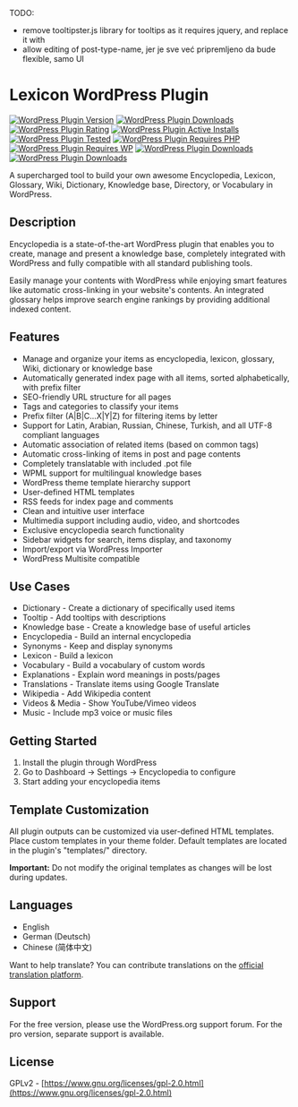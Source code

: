 ﻿TODO:
- remove tooltipster.js library for tooltips as it requires jquery, and replace it with 
- allow editing of post-type-name, jer je sve već pripremljeno da bude flexible, samo UI

# Lexicon WordPress Plugin

[![WordPress Plugin Version](https://img.shields.io/wordpress/plugin/v/lexicon-svko.svg)](https://wordpress.org/plugins/lexicon-svko/) [![WordPress Plugin Downloads](https://img.shields.io/wordpress/plugin/dt/lexicon-svko.svg)](https://wordpress.org/plugins/lexicon-svko/) [![WordPress Plugin Rating](https://img.shields.io/wordpress/plugin/r/lexicon-svko.svg)](https://wordpress.org/plugins/lexicon-svko/) [![WordPress Plugin Active Installs](https://img.shields.io/wordpress/plugin/installs/lexicon-svko.svg)](https://wordpress.org/plugins/lexicon-svko/) [![WordPress Plugin Tested](https://img.shields.io/wordpress/plugin/tested/lexicon-svko.svg)](https://wordpress.org/plugins/lexicon-svko/) [![WordPress Plugin Requires PHP](https://img.shields.io/wordpress/plugin/requirements/lexicon-svko.svg)](https://wordpress.org/plugins/lexicon-svko/) [![WordPress Plugin Requires WP](https://img.shields.io/wordpress/plugin/wp-version/lexicon-svko.svg)](https://wordpress.org/plugins/lexicon-svko/) [![WordPress Plugin Downloads](https://img.shields.io/wordpress/plugin/installs/lexicon-svko.svg)](https://wordpress.org/plugins/lexicon-svko/) [![WordPress Plugin Downloads](https://img.shields.io/wordpress/plugin/installs/lexicon-svko.svg)](https://wordpress.org/plugins/lexicon-svko/)

A supercharged tool to build your own awesome Encyclopedia, Lexicon, Glossary, Wiki, Dictionary, Knowledge base, Directory, or Vocabulary in WordPress.

## Description

Encyclopedia is a state-of-the-art WordPress plugin that enables you to create, manage and present a knowledge base, completely integrated with WordPress and fully compatible with all standard publishing tools.

Easily manage your contents with WordPress while enjoying smart features like automatic cross-linking in your website's contents. An integrated glossary helps improve search engine rankings by providing additional indexed content.

## Features

* Manage and organize your items as encyclopedia, lexicon, glossary, Wiki, dictionary or knowledge base
* Automatically generated index page with all items, sorted alphabetically, with prefix filter
* SEO-friendly URL structure for all pages
* Tags and categories to classify your items
* Prefix filter (A|B|C...X|Y|Z) for filtering items by letter
* Support for Latin, Arabian, Russian, Chinese, Turkish, and all UTF-8 compliant languages
* Automatic association of related items (based on common tags)
* Automatic cross-linking of items in post and page contents
* Completely translatable with included .pot file
* WPML support for multilingual knowledge bases
* WordPress theme template hierarchy support
* User-defined HTML templates
* RSS feeds for index page and comments
* Clean and intuitive user interface
* Multimedia support including audio, video, and shortcodes
* Exclusive encyclopedia search functionality
* Sidebar widgets for search, items display, and taxonomy
* Import/export via WordPress Importer
* WordPress Multisite compatible

## Use Cases

* Dictionary - Create a dictionary of specifically used items
* Tooltip - Add tooltips with descriptions
* Knowledge base - Create a knowledge base of useful articles
* Encyclopedia - Build an internal encyclopedia
* Synonyms - Keep and display synonyms
* Lexicon - Build a lexicon
* Vocabulary - Build a vocabulary of custom words
* Explanations - Explain word meanings in posts/pages
* Translations - Translate items using Google Translate
* Wikipedia - Add Wikipedia content
* Videos & Media - Show YouTube/Vimeo videos
* Music - Include mp3 voice or music files

## Getting Started

1. Install the plugin through WordPress
2. Go to Dashboard -> Settings -> Encyclopedia to configure
3. Start adding your encyclopedia items

## Template Customization

All plugin outputs can be customized via user-defined HTML templates. Place custom templates in your theme folder. Default templates are located in the plugin's "templates/" directory.

**Important:** Do not modify the original templates as changes will be lost during updates.

## Languages

* English
* German (Deutsch)
* Chinese (简体中文)

Want to help translate? You can contribute translations on the [official translation platform](https://translate.wordpress.org/projects/wp-plugins/lexicon-svko/).

## Support

For the free version, please use the WordPress.org support forum. For the pro version, separate support is available.

## License

GPLv2 - [https://www.gnu.org/licenses/gpl-2.0.html](https://www.gnu.org/licenses/gpl-2.0.html)
